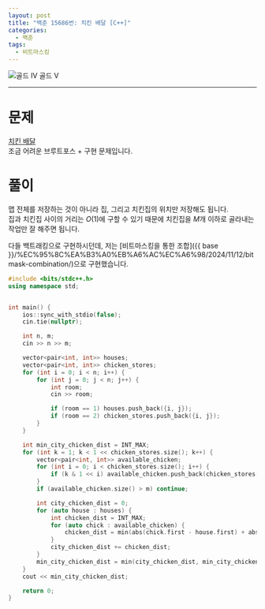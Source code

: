 ```yaml
---
layout: post
title: "백준 15686번: 치킨 배달 [C++]"
categories:
  - 백준
tags:
  - 비트마스킹
---
```


<div class="difficulty">
  <img class="solvedac-tier" src="https://d2gd6pc034wcta.cloudfront.net/tier/12.svg" alt="골드 IV">
  <span class="gold">골드 V</span>
</div>

---

# 문제

[치킨 배달](https://www.acmicpc.net/problem/15686)  
조금 어려운 브루트포스 + 구현 문제입니다.

# 풀이

맵 전체를 저장하는 것이 아니라 집, 그리고 치킨집의 위치만 저장해도 됩니다.  
집과 치킨집 사이의 거리는 $O(1)$에 구할 수 있기 때문에 치킨집을 $M$개 이하로 골라내는 작업만 잘 해주면 됩니다.

다들 백트래킹으로 구현하시던데, 저는 [비트마스킹을 통한 조합]({{ base }}/%EC%95%8C%EA%B3%A0%EB%A6%AC%EC%A6%98/2024/11/12/bitmask-combination/)으로 구현했습니다.

```cpp
#include <bits/stdc++.h>
using namespace std;


int main() {
    ios::sync_with_stdio(false);
    cin.tie(nullptr);

    int n, m;
    cin >> n >> m;

    vector<pair<int, int>> houses;
    vector<pair<int, int>> chicken_stores;
    for (int i = 0; i < n; i++) {
        for (int j = 0; j < n; j++) {
            int room;
            cin >> room;

            if (room == 1) houses.push_back({i, j});
            if (room == 2) chicken_stores.push_back({i, j});
        }
    }

    int min_city_chicken_dist = INT_MAX;
    for (int k = 1; k < 1 << chicken_stores.size(); k++) {
        vector<pair<int, int>> available_chicken;
        for (int i = 0; i < chicken_stores.size(); i++) {
            if (k & 1 << i) available_chicken.push_back(chicken_stores[i]);
        }
        if (available_chicken.size() > m) continue;

        int city_chicken_dist = 0;
        for (auto house : houses) {
            int chicken_dist = INT_MAX;
            for (auto chick : available_chicken) {
                chicken_dist = min(abs(chick.first - house.first) + abs(chick.second - house.second), chicken_dist);
            }
            city_chicken_dist += chicken_dist;
        }
        min_city_chicken_dist = min(city_chicken_dist, min_city_chicken_dist);
    }
    cout << min_city_chicken_dist;

    return 0;
}
```

